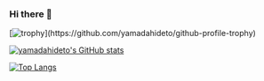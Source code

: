 ### Hi there 👋

[![trophy](https://github-profile-trophy.vercel.app/?username=yamadahideto&rank=-?)](https://github.com/yamadahideto/github-profile-trophy)


[![yamadahideto's GitHub stats](https://github-readme-stats.vercel.app/api?username=yamadahideto&include_all_commits)](https://github.com/yamadahideto/github-readme-stats)


[![Top Langs](https://github-readme-stats.vercel.app/api/top-langs/?username=yamadahideto&layout=compact&langs_count=8)](https://github.com/anuraghazra/github-readme-stats)

<!--
**yamadahideto/yamadahideto** is a ✨ _special_ ✨ repository because its `README.md` (this file) appears on your GitHub profile.

Here are some ideas to get you started:

- 🔭 I’m currently working on ...
- 🌱 I’m currently learning ...
- 👯 I’m looking to collaborate on ...
- 🤔 I’m looking for help with ...
- 💬 Ask me about ...
- 📫 How to reach me: ...
- 😄 Pronouns: ...
- ⚡ Fun fact: ...
-->
